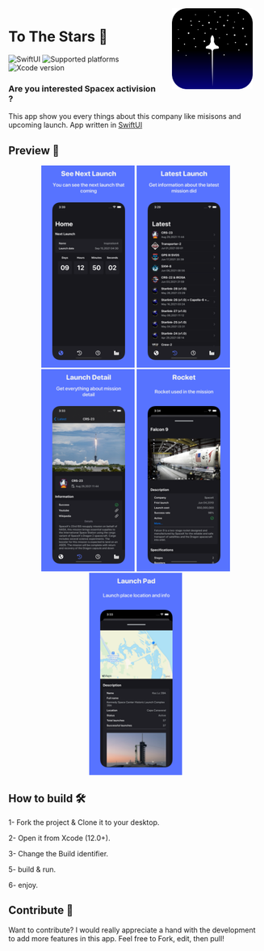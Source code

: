 <img src="Preview/icon-radius.png" width="160" align="right" hspace="20" />

# To The Stars 🚀
![SwiftUI](https://img.shields.io/badge/SwiftUI-black?logo=swift)
![Supported platforms](https://img.shields.io/badge/Platform%20Compatibility-iOS-red?logo=apple&?color=red)
![Xcode version](https://img.shields.io/badge/Xcode%2012+-black?logo=xcode)
### Are you interested Spacex activision ? 
This app show you every things about this company like misisons and upcoming launch.
App written in [SwiftUI](https://developer.apple.com/xcode/swiftui/)

## Preview 📱

<div align="center">
    <img src="Preview/Home.png" height="400"/>
    <img src="Preview/Latest.png" height="400" />
    <img src="Preview/Detail.png" height="400" />
    <img src="Preview/Rocket.png" height="400" />
    <img src="Preview/Place.png" height="400" />
</div>

## How to build 🛠

1- Fork the project & Clone it to your desktop.

2- Open it from Xcode (12.0+).

3- Change  the Build identifier.

5- build & run.

6- enjoy.

## Contribute 🧩

Want to contribute? I would really appreciate a hand with the development to add more features in this app.
Feel free to Fork, edit, then pull!

